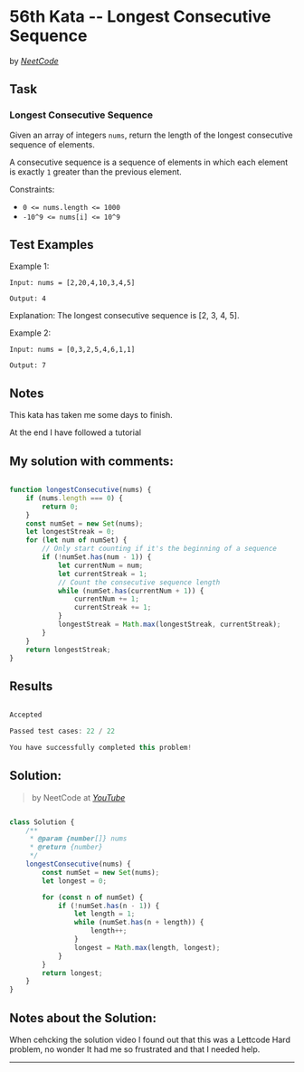 # 56th Kata -- Longest Consecutive Sequence


by *[NeetCode](https://neetcode.io/problems/longest-consecutive-sequence)*


## Task

### Longest Consecutive Sequence


Given an array of integers `nums`, return the length of the longest consecutive sequence of elements.

A consecutive sequence is a sequence of elements in which each element is exactly `1` greater than the previous element.

Constraints:

* ```0 <= nums.length <= 1000```
* ```-10^9 <= nums[i] <= 10^9```

## Test Examples


Example 1:
```
Input: nums = [2,20,4,10,3,4,5]

Output: 4
```
Explanation: The longest consecutive sequence is [2, 3, 4, 5].

Example 2:
```
Input: nums = [0,3,2,5,4,6,1,1]

Output: 7
```


## Notes

This kata has taken me some days to finish.

At the end I have followed a tutorial


## My solution with comments:

```js

function longestConsecutive(nums) {
    if (nums.length === 0) {
        return 0;
    }
    const numSet = new Set(nums);
    let longestStreak = 0;
    for (let num of numSet) {
        // Only start counting if it's the beginning of a sequence
        if (!numSet.has(num - 1)) {
            let currentNum = num;
            let currentStreak = 1;
            // Count the consecutive sequence length
            while (numSet.has(currentNum + 1)) {
                currentNum += 1;
                currentStreak += 1;
            }
            longestStreak = Math.max(longestStreak, currentStreak);
        }
    }
    return longestStreak;
}
```


## Results

```js

Accepted

Passed test cases: 22 / 22

You have successfully completed this problem!
```

## Solution:
> by NeetCode at *[YouTube](https://youtu.be/P6RZZMu_maU)*

```js

class Solution {
    /**
     * @param {number[]} nums
     * @return {number}
     */
    longestConsecutive(nums) {
        const numSet = new Set(nums);
        let longest = 0;

        for (const n of numSet) {
            if (!numSet.has(n - 1)) {
                let length = 1;
                while (numSet.has(n + length)) {
                    length++;
                }
                longest = Math.max(length, longest);
            }
        }
        return longest;
    }
}
```

## Notes about the Solution:

When cehcking the solution video I found out that this was a Lettcode Hard problem, no wonder It had me so frustrated and that I needed help.

---